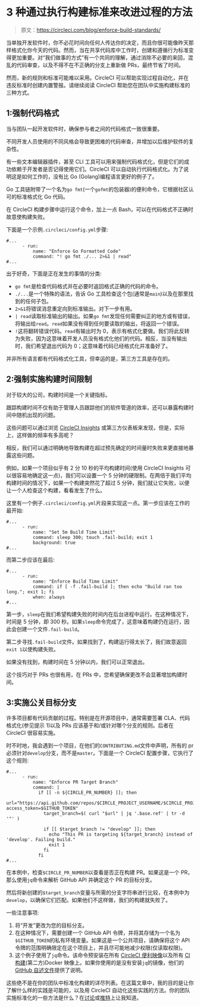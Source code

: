 # 3 种通过执行构建标准来改进过程的方法

> 原文：<https://circleci.com/blog/enforce-build-standards/>

当单独开发软件时，你不必花时间向任何人传达你的决定，而且你很可能像昨天那样格式化你今天的代码。然而，当在共享代码库中工作时，创建和遵循行为标准变得更加重要。对“我们做事的方式”有一个共同的理解，通过消除不必要的来回，混乱的代码审查，以及不得不在不正确的分支上重新做 PRs，最终节省了时间。

然而，新的规则和标准可能难以采用。CircleCI 可以帮助实现过程自动化，并在违反标准时创建内置警报。请继续阅读 CircleCI 帮助您在团队中实施构建标准的三种方式。

## 1:强制代码格式

当与团队一起开发软件时，确保参与者之间的代码格式一致很重要。

不同开发人员使用的不同风格会导致更困难的代码审查，并增加以后维护软件的复杂性。

有一些文本编辑器插件，甚至 CLI 工具可以用来强制代码格式化，但是它们的成功依赖于开发者是否记得使用它们。CircleCI 可以自动执行代码格式化。为了说明这是如何工作的，没有比 Go (Golang)编程语言更好的例子了。

Go 工具链附带了一个名为`go fmt`(一个`gofmt`的包装器)的便利命令，它根据社区认可的标准格式化 Go 代码。

在 CircleCI 构建步骤中运行这个命令，加上一点 Bash，可以在代码格式不正确时故意使构建失败。

下面是一个示例`.circleci/config.yml`步骤:

```
#...
      - run:
          name: "Enforce Go Formatted Code"
          command: "! go fmt ./... 2>&1 | read"
#... 
```

出于好奇，下面是正在发生的事情的分类:

*   `go fmt`是检查代码格式并在必要时返回格式正确的代码的命令。
*   `./...`是一个特殊的语法，告诉 Go 工具检查这个包(通常是`main`)以及在那里找到的任何子包。
*   `2>&1`将错误消息重定向到标准输出。对下一步有用。
*   `| read`读取标准输出的输出。如果`go fmt`发现任何需要纠正的地方或有错误，将输出给`read`。`read`如果没有得到任何要读取的输出，将返回一个错误。
*   `!`这将翻转错误代码。`read`有输出时为 0，表示有格式化要做。我们将此反转为失败，因为这意味着开发人员没有格式化他们的代码。相反，当没有输出时，我们希望退出代码为 0；这意味着代码已经格式化并准备好了。

并非所有语言都有代码格式化工具，但幸运的是，第三方工具是存在的。

## 2:强制实施构建时间限制

对于较大的公司，构建时间是一个关键指标。

跟踪构建时间不仅有助于管理人员跟踪他们的软件管道的效率，还可以暴露构建时间中随机出现的问题。

这些问题可以通过浏览 [CircleCI Insights](https://circleci.com/docs/insights/) 或第三方仪表板来发现，但是，实际上，这样做的频率有多高呢？

相反，我们可以通过明确地导致构建在超过预先确定的时间量时失败来更直接地暴露这些问题。

例如，如果一个项目似乎有 2 分 10 秒的平均构建时间(使用 CircleCI Insights 可以很容易地确定这一点)，我们可以设置一个 5 分钟的硬限制。在两倍于我们平均构建时间的情况下，如果一个构建突然花了超过 5 分钟，我们就让它失败，以便让一个人检查这个构建，看看发生了什么。

这里有一个例子`.circleci/config.yml`片段来实现这一点。第一步应该在工作的最开始:

```
#...
      - run:
          name: "Set 5m Build Time Limit"
          command: sleep 300; touch .fail-build; exit 1
          background: true
#... 
```

而第二步应该在最后:

```
#...
      - run:
          name: "Enforce Build Time Limit"
          command: if [ -f .fail-build ]; then echo "Build ran too long."; exit 1; fi
          when: always
#... 
```

第一步，`sleep`在我们希望构建失败的时间内在后台进程中运行。在这种情况下，时间是 5 分钟，即 300 秒。如果`sleep`命令完成了，这意味着构建仍在运行，因此会创建一个文件`.fail-build`。

第二步寻找`.fail-build`文件。如果找到了，构建运行得太长了，我们故意返回`exit 1`以使构建失败。

如果没有找到，构建时间在 5 分钟以内，我们可以正常退出。

这个技巧对于 PRs 也很有用，在 PRs 中，您希望确保更改不会显著增加构建时间。

## 3:实施公关目标分支

许多项目都有代码贡献的过程。特别是在开源项目中，通常需要签署 CLA、代码格式化(参见提示 1)以及 PRs 应该基于和/或针对哪个分支的规则。后者在 CircleCI 很容易实施。

时不时地，我会遇到一个项目，在他们的`CONTRIBUTING.md`文件中声明，所有的 pr 必须针对`develop`分支，而不是`master`。下面是一个 CircleCI 配置步骤，它执行了这个规则:

```
#...
      - run:
          name: "Enforce PR Target Branch"
          command: |
            if [[ -n ${CIRCLE_PR_NUMBER} ]]; then
              url="https://api.github.com/repos/$CIRCLE_PROJECT_USERNAME/$CIRCLE_PROJECT_REPONAME/pulls/$CIRCLE_PR_NUMBER?access_token=$GITHUB_TOKEN"
              target_branch=$( curl "$url" | jq '.base.ref' | tr -d '"' )

              if [[ $target_branch != "develop" ]]; then
                echo "This PR is targeting ${target_branch} instead of 'develop'. Failing build."
                exit 1
              fi
            fi
#... 
```

在本例中，检查`$CIRCLE_PR_NUMBER`以查看是否正在构建 PR。如果这是一个 PR，那么使用`jq`命令来解析 GitHub API 并确定这个 PR 的目标分支。

然后将新创建的`$target_branch`变量与所需的分支字符串进行比较，在本例中为`develop`，以确保它们匹配。如果他们不这样做，我们的构建就失败了。

一些注意事项:

1.  将“开发”更改为您的目标分支。
2.  在这种情况下，需要创建一个 GitHub API 令牌，并将其存储为一个名为`$GITHUB_TOKEN`的私有环境变量。如果这是一个公共项目，请确保将这个 API 令牌的范围明确限定在这个项目上，并且尽可能地减少权限(仅读取权限)。
3.  这个例子使用了`jq`命令。该命令预安装在所有 [CircleCI 便利映像](https://circleci.com/docs/circleci-images/)以及所有 [CI 构建](https://hub.docker.com/cibuilds/)(第二方)Docker 映像上。如果你使用的是没有安装`jq`的镜像，他们的 [GitHub 自述文件](https://github.com/stedolan/jq)提供了说明。

这些绝不是在你的团队中标准化构建的详尽列表。在这篇文章中，我的目的是让你了解什么样的实践是可能的，以及用 CircleCI 自动化这些实践的方法。你的团队实施标准化的一些方法是什么？在[讨论](https://discuss.circleci.com)或[推特](https://twitter.com/FelicianoTech)上让我知道。